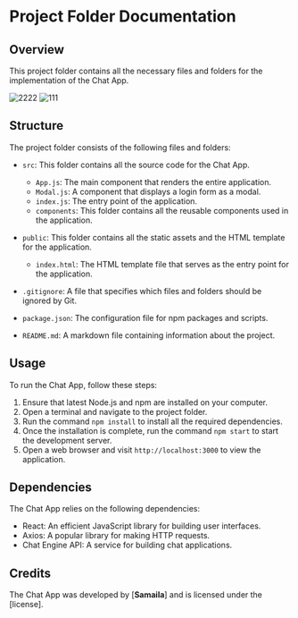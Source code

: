 # Project Folder Documentation
## Overview
This project folder contains all the necessary files and folders for the implementation of the Chat App.

![2222](https://github.com/samailamalima/chat-app/assets/41795852/8b09f0fe-e89a-4d2a-b0ad-170586e6ba2c)
![111](https://github.com/samailamalima/chat-app/assets/41795852/15c9b499-8adc-44e4-8611-1074041a9b1f)

## Structure
The project folder consists of the following files and folders:

- `src`: This folder contains all the source code for the Chat App.
  - `App.js`: The main component that renders the entire application.
  - `Modal.js`: A component that displays a login form as a modal.
  - `index.js`: The entry point of the application.
  - `components`: This folder contains all the reusable components used in the application.
    
- `public`: This folder contains all the static assets and the HTML template for the application.
  - `index.html`: The HTML template file that serves as the entry point for the application.
- `.gitignore`: A file that specifies which files and folders should be ignored by Git.
- `package.json`: The configuration file for npm packages and scripts.
- `README.md`: A markdown file containing information about the project.

## Usage
To run the Chat App, follow these steps:

1. Ensure that latest Node.js and npm are installed on your computer.
2. Open a terminal and navigate to the project folder.
3. Run the command `npm install` to install all the required dependencies.
4. Once the installation is complete, run the command `npm start` to start the development server.
5. Open a web browser and visit `http://localhost:3000` to view the application.

## Dependencies
The Chat App relies on the following dependencies:

- React: An efficient JavaScript library for building user interfaces.
- Axios: A popular library for making HTTP requests.
- Chat Engine API: A service for building chat applications.

## Credits
The Chat App was developed by [**Samaila**] and is licensed under the [license].
